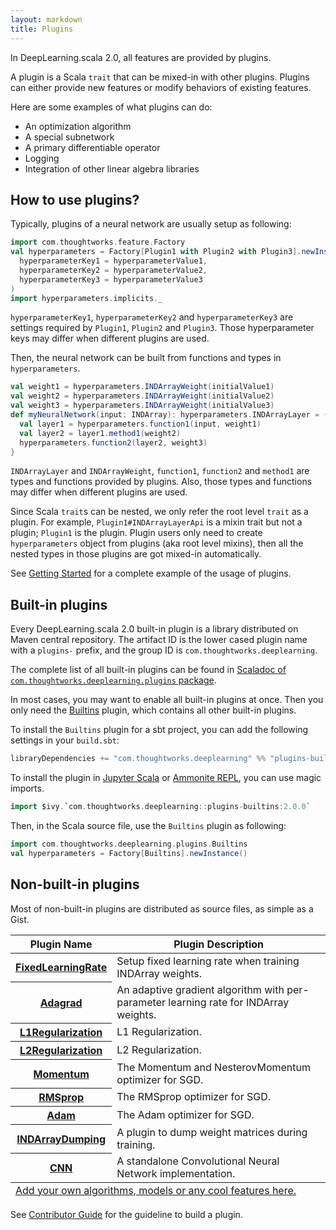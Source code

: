 ```yaml
---
layout: markdown
title: Plugins
---
```


In DeepLearning.scala 2.0, all features are provided by plugins.

A plugin is a Scala `trait` that can be mixed-in with other plugins. Plugins can either provide new features or modify behaviors of existing features.

Here are some examples of what plugins can do:

* An optimization algorithm
* A special subnetwork
* A primary differentiable operator
* Logging
* Integration of other linear algebra libraries

## How to use plugins?

Typically, plugins of a neural network are usually setup as following:

``` scala
import com.thoughtworks.feature.Factory
val hyperparameters = Factory[Plugin1 with Plugin2 with Plugin3].newInstance(
  hyperparameterKey1 = hyperparameterValue1,
  hyperparameterKey2 = hyperparameterValue2,
  hyperparameterKey3 = hyperparameterValue3
)
import hyperparameters.implicits._
```

`hyperparameterKey1`, `hyperparameterKey2` and `hyperparameterKey3` are settings required by `Plugin1`, `Plugin2` and `Plugin3`. Those hyperparameter keys may differ when different plugins are used.

Then, the neural network can be built from functions and types in `hyperparameters`.

``` scala
val weight1 = hyperparameters.INDArrayWeight(initialValue1)
val weight2 = hyperparameters.INDArrayWeight(initialValue2)
val weight3 = hyperparameters.INDArrayWeight(initialValue3)
def myNeuralNetwork(input: INDArray): hyperparameters.INDArrayLayer = {
  val layer1 = hyperparameters.function1(input, weight1)
  val layer2 = layer1.method1(weight2)
  hyperparameters.function2(layer2, weight3)
}
```

`INDArrayLayer` and `INDArrayWeight`, `function1`, `function2` and `method1` are types and functions provided by plugins. Also, those types and functions may differ when different plugins are used.

Since Scala `trait`s can be nested, we only refer the root level `trait` as a plugin. For example, `Plugin1#INDArrayLayerApi` is a mixin trait but not a plugin; `Plugin1` is the plugin. Plugin users only need to create `hyperparameters` object from plugins (aka root level mixins), then all the nested types in those plugins are got mixed-in automatically.

See [Getting Started](demo/GettingStarted.html) for a complete example of the usage of plugins.

## Built-in plugins

Every DeepLearning.scala 2.0 built-in plugin is a library distributed on Maven central repository. The artifact ID is the lower cased plugin name with a `plugins-` prefix, and
the group ID is `com.thoughtworks.deeplearning`.

The complete list of all built-in plugins can be found in [Scaladoc of `com.thoughtworks.deeplearning.plugins` package](https://javadoc.io/page/com.thoughtworks.deeplearning/deeplearning_2.11/latest/com/thoughtworks/deeplearning/plugins/package.html).

In most cases, you may want to enable all built-in plugins at once. Then you only need the [Builtins](https://javadoc.io/page/com.thoughtworks.deeplearning/plugins-builtins_2.11/latest/com/thoughtworks/deeplearning/plugins/Builtins.html) plugin, which contains all other built-in plugins.

To install the `Builtins` plugin for a sbt project, you can add the following settings in your `build.sbt`:

``` scala
libraryDependencies += "com.thoughtworks.deeplearning" %% "plugins-builtins" % "latest.release"
```

To install the plugin in [Jupyter Scala](https://github.com/alexarchambault/jupyter-scala) or [Ammonite REPL](http://ammonite.io/), you can use magic imports.

``` scala
import $ivy.`com.thoughtworks.deeplearning::plugins-builtins:2.0.0`
```

Then, in the Scala source file, use the `Builtins` plugin as following:
``` scala
import com.thoughtworks.deeplearning.plugins.Builtins
val hyperparameters = Factory[Builtins].newInstance()
```


## Non-built-in plugins

Most of non-built-in plugins are distributed as source files, as simple as a Gist.

<table>
<thead>
<th>
Plugin Name
</th>
<th>
Plugin Description
</th>
</thead>
<tbody>
<tr>
<th>
<a href="https://gist.github.com/Atry/1fb0608c655e3233e68b27ba99515f16#file-readme-ipynb">FixedLearningRate</a>
</th>
<td>
Setup fixed learning rate when training INDArray weights.
</td>
</tr>
<tr>
<th>
<a href="https://gist.github.com/Atry/89ee1baa4c161b8ccc1b82cdd9c109fe#file-adagrad-sc">Adagrad</a>
</th>
<td>
An adaptive gradient algorithm with per-parameter learning rate for INDArray weights.
</td>
</tr>
<tr>
<th>
<a href="https://gist.github.com/Atry/843f606fc89bd4594ffcd03853c6edc6#file-readme-ipynb">L1Regularization</a>
</th>
<td>
L1 Regularization.
</td>
</tr>
<tr>
<th>
<a href="https://gist.github.com/TerrorJack/a60ff752270c40a6485ee787837390aa#file-readme-ipynb">L2Regularization</a>
</th>
<td>
L2 Regularization.
</td>
</tr>
<tr>
<th>
<a href="https://gist.github.com/TerrorJack/08454c71448b626b013ddabd74d06adf#file-readme-ipynb">Momentum</a>
</th>
<td>
The Momentum and NesterovMomentum optimizer for SGD.
</td>
</tr>
<tr>
<th>
<a href="https://gist.github.com/TerrorJack/6b0640c76efc6788f13400ae91849e68#file-readme-ipynb">RMSprop</a>
</th>
<td>
The RMSprop optimizer for SGD.
</td>
</tr>
<tr>
<th>
<a href="https://gist.github.com/TerrorJack/4a4dd1929963a34bf20340022b0f03d3#file-readme-ipynb">Adam</a>
</th>
<td>
The Adam optimizer for SGD.
</td>
</tr>
<tr>
<th>
<a href="https://gist.github.com/TerrorJack/a7af811a0ee592d41ab57f2c5d49f08b#file-readme-ipynb">INDArrayDumping</a>
</th>
<td>
A plugin to dump weight matrices during training.
</td>
</tr>
<tr>
<th>
<a href="https://gist.github.com/TerrorJack/cdd9cc5adc82fc86abf8b4c72cd26e76#file-readme-ipynb">CNN</a>
</th>
<td>
A standalone Convolutional Neural Network implementation.
</td>
</tr>
</tbody>
<tfoot>
<tr>
<td colspan="2"><a href="https://github.com/ThoughtWorksInc/DeepLearning.scala-website/edit/master/plugins.md">Add your own algorithms, models or any cool features here.</a></td>
</tr>
</tfoot>
</table>

See [Contributor Guide](demo/ContributorGuide.html) for the guideline to build a plugin.
